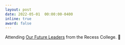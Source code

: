 ```yaml
---
layout: post
date: 2022-05-01  00:00:00-0400
inline: true
award: false
---
```


Attending [Our Future Leaders](https://recesscollege.org/programmes/our-future-leaders-living-lab/) from the Recess College. :school: